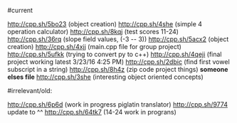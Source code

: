 #current

http://cpp.sh/5bo23 (object creation)
http://cpp.sh/4she (simple 4 operation calculator)
http://cpp.sh/8kqj (test scores 11-24)
http://cpp.sh/36rq (slope field values, (-3 -- 3))
http://cpp.sh/5acx2 (object creation)
http://cpp.sh/4xjj (main.cpp file for group project)
http://cpp.sh/5ufkk (trying to convert py to c++)
http://cpp.sh/4qeji (final project working latest 3/23/16 4:25 PM)
http://cpp.sh/2dbic (find first vowel subscript in a string)
http://cpp.sh/8h4z (zip code project things)
**someone elses file** http://cpp.sh/3she (interesting object oriented concepts)

#irrelevant/old:

http://cpp.sh/6p6d (work in progress piglatin translator) 
http://cpp.sh/9774 update to ^^
http://cpp.sh/64tk7 (14-24 work in prograns)

